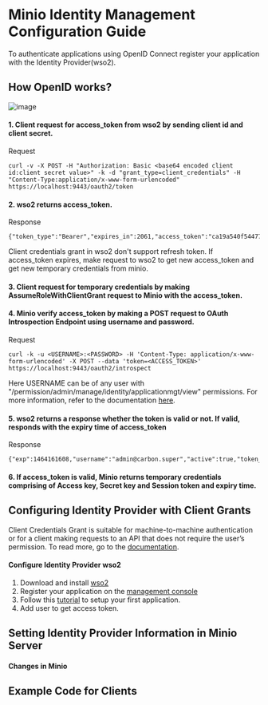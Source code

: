 
# Minio Identity Management Configuration Guide

To authenticate applications using OpenID Connect register your application with the Identity Provider(wso2).

## How OpenID works?

![image](https://user-images.githubusercontent.com/22103395/41444342-662c7a42-6ff7-11e8-93aa-75bce207e6cd.png)

#### 1. Client request for access_token from wso2 by sending client id and client secret.

Request
```
curl -v -X POST -H "Authorization: Basic <base64 encoded client id:client secret value>" -k -d "grant_type=client_credentials" -H "Content-Type:application/x-www-form-urlencoded" https://localhost:9443/oauth2/token
```

#### 2. wso2 returns access_token.

Response
```
{"token_type":"Bearer","expires_in":2061,"access_token":"ca19a540f544777860e44e75f605d927"}

```

Client credentials grant in wso2 don't support refresh token. If access_token expires, make request to wso2 to get new access_token and get new temporary credentials from minio.

#### 3. Client request for temporary credentials by making AssumeRoleWithClientGrant request to Minio with the access_token.

#### 4. Minio verify access_token by making a POST request to OAuth Introspection Endpoint using username and password.

Request 
```
curl -k -u <USERNAME>:<PASSWORD> -H 'Content-Type: application/x-www-form-urlencoded' -X POST --data 'token=<ACCESS_TOKEN>' https://localhost:9443/oauth2/introspect
```

Here USERNAME can be of any user with "/permission/admin/manage/identity/applicationmgt/view" permissions. For more information, refer to the documentation [here](https://docs.wso2.com/display/IS530/Invoke+the+OAuth+Introspection+Endpoint).

#### 5. wso2 returns a response whether the token is valid or not. If valid, responds with the expiry time of access_token


Response
```
{"exp":1464161608,"username":"admin@carbon.super","active":true,"token_type":"Bearer","client_id":"rgfKVdnMQnJSSr_pKFTxj3apiwYa","iat":1464158008}
```

#### 6. If access_token is valid, Minio returns temporary credentials comprising of Access key, Secret key and Session token and expiry time.


## Configuring Identity Provider with Client Grants
Client Credentials Grant is suitable for machine-to-machine authentication or for a client making requests to an API that does not require the user’s permission. To read more, go to the [documentation](https://docs.wso2.com/display/IS510/Client+Credentials+Grant).

#### Configure Identity Provider wso2
1. Download and install [wso2](https://docs.wso2.com/display/IS530/Installation+Guide)
2. Register your application on the [management console](https://docs.wso2.com/display/IS530/Getting+Started+with+the+Management+Console)
3. Follow this [tutorial](https://docs.wso2.com/display/IS530/Setting+Up+the+Sample+Webapp) to setup your first application.
4. Add user to get access token. 

## Setting Identity Provider Information in Minio Server
#### Changes in Minio


## Example Code for Clients
